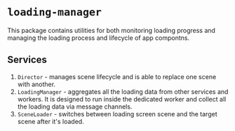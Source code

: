 # `loading-manager`

This package contains utilities for both monitoring loading progress and managing the loading process and lifecycle of app compontns.

## Services

1. `Director` - manages scene lifecycle and is able to replace one scene with another.
2. `LoadingManager` - aggregates all the loading data from other services and workers. It is designed to run inside the dedicated worker and collect all the loading data via message channels.
3. `SceneLoader` - switches between loading screen scene and the target scene after it's loaded.
